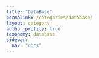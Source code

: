 ```yaml
---
title: "DataBase"
permalink: /categories/database/
layout: category
author_profile: true
taxonomy: database
sidebar:
  nav: "docs"
---
```

